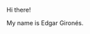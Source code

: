 Hi there!

My name is Edgar Gironés. 

<!---
esgirones/esgirones is a ✨ special ✨ repository because its `README.md` (this file) appears on your GitHub profile.
You can click the Preview link to take a look at your changes.
--->
